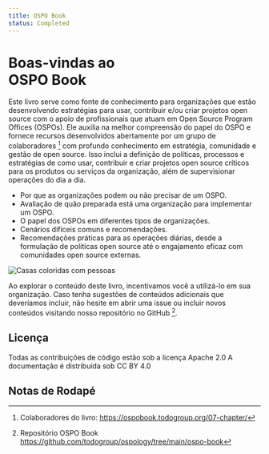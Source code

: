 ```yaml
---
title: OSPO Book
status: Completed
---
```


# Boas-vindas ao <br/>OSPO Book

Este livro serve como fonte de conhecimento para organizações que estão desenvolvendo estratégias para usar, contribuir e/ou criar projetos open source com o apoio de profissionais que atuam em Open Source Program Offices (OSPOs). Ele auxilia na melhor compreensão do papel do OSPO e fornece recursos desenvolvidos abertamente por um grupo de colaboradores [^1] com profundo conhecimento em estratégia, comunidade e gestão de open source. Isso inclui a definição de políticas, processos e estratégias de como usar, contribuir e criar projetos open source críticos para os produtos ou serviços da organização, além de supervisionar operações do dia a dia.

* Por que as organizações podem ou não precisar de um OSPO.
* Avaliação de quão preparada está uma organização para implementar um OSPO.
* O papel dos OSPOs em diferentes tipos de organizações.
* Cenários difíceis comuns e recomendações.
* Recomendações práticas para as operações diárias, desde a formulação de políticas open source até o engajamento eficaz com comunidades open source externas.

<p><img class="mt-3 mb-3" src="/images/homepage/colorful-houses.jpg" alt="Casas coloridas com pessoas"></p>


Ao explorar o conteúdo deste livro, incentivamos você a utilizá-lo em sua organização. Caso tenha sugestões de conteúdos adicionais que deveríamos incluir, não hesite em abrir uma issue ou incluir novos conteúdos visitando nosso repositório no GitHub [^2].

## Licença

Todas as contribuições de código estão sob a licença Apache 2.0
A documentação é distribuída sob CC BY 4.0

## Notas de Rodapé

[^1]: Colaboradores do livro: https://ospobook.todogroup.org/07-chapter/

[^2]: Repositório OSPO Book https://github.com/todogroup/ospology/tree/main/ospo-book
